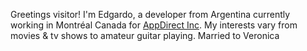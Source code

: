 
Greetings visitor! I'm Edgardo, a developer from Argentina currently working in Montréal Canada for [AppDirect Inc](https://www.appdirect.com/).
My interests vary from movies & tv shows to amateur guitar playing.
Married to Veronica
